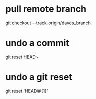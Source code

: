 # pull remote branch
git checkout --track origin/daves_branch

# undo a commit
git reset HEAD~

# undo a git reset
git reset 'HEAD@{1}'


